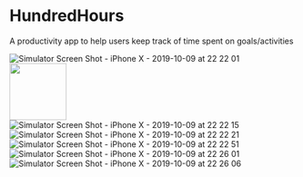 # HundredHours

A productivity app to help users keep track of time spent on goals/activities

![Simulator Screen Shot - iPhone X - 2019-10-09 at 22 22 01](https://user-images.githubusercontent.com/42627387/66541420-19ee4700-eae4-11e9-8028-38bd77b219bd.png)
<img src= "https://user-images.githubusercontent.com/42627387/66541420-19ee4700-eae4-11e9-8028-38bd77b219bd.png" width="100" height="100">
![Simulator Screen Shot - iPhone X - 2019-10-09 at 22 22 15](https://user-images.githubusercontent.com/42627387/66541426-207cbe80-eae4-11e9-90e6-5f7e7bffe06e.png)
![Simulator Screen Shot - iPhone X - 2019-10-09 at 22 22 21](https://user-images.githubusercontent.com/42627387/66541434-24a8dc00-eae4-11e9-8200-9d3394bb28bb.png)
![Simulator Screen Shot - iPhone X - 2019-10-09 at 22 22 51](https://user-images.githubusercontent.com/42627387/66541446-28d4f980-eae4-11e9-89f9-ec9a9e99cccc.png)
![Simulator Screen Shot - iPhone X - 2019-10-09 at 22 26 01](https://user-images.githubusercontent.com/42627387/66541449-2c688080-eae4-11e9-9bf5-3c45713c2b87.png)
![Simulator Screen Shot - iPhone X - 2019-10-09 at 22 26 06](https://user-images.githubusercontent.com/42627387/66541458-312d3480-eae4-11e9-8e53-add732bef0fa.png)
